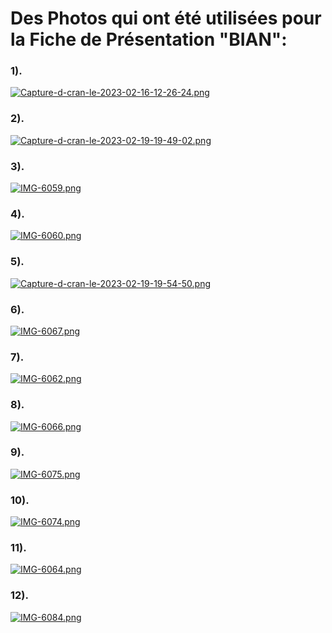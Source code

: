 # Des Photos qui ont été utilisées pour la Fiche de Présentation "BIAN":



### 1). 

[![Capture-d-cran-le-2023-02-16-12-26-24.png](https://i.postimg.cc/rwtFBN6N/Capture-d-cran-le-2023-02-16-12-26-24.png)](https://postimg.cc/w1gpJJj1)
 
### 2).

[![Capture-d-cran-le-2023-02-19-19-49-02.png](https://i.postimg.cc/76sq4nvY/Capture-d-cran-le-2023-02-19-19-49-02.png)](https://postimg.cc/JDkfcJ49)

### 3).

[![IMG-6059.png](https://i.postimg.cc/JnCqNx86/IMG-6059.png)](https://postimg.cc/wtFLHh7L)

### 4).

[![IMG-6060.png](https://i.postimg.cc/j5cLsqCR/IMG-6060.png)](https://postimg.cc/tZ1Xkjhc)

### 5).

[![Capture-d-cran-le-2023-02-19-19-54-50.png](https://i.postimg.cc/DzNQvKBb/Capture-d-cran-le-2023-02-19-19-54-50.png)](https://postimg.cc/5HwQgDcx)

### 6). 

[![IMG-6067.png](https://i.postimg.cc/XNBRSHPz/IMG-6067.png)](https://postimg.cc/ThG7n9fV)

### 7). 

[![IMG-6062.png](https://i.postimg.cc/Gmt9b11C/IMG-6062.png)](https://postimg.cc/xXr9PhCx)

### 8). 

[![IMG-6066.png](https://i.postimg.cc/FK2xjZxY/IMG-6066.png)](https://postimg.cc/NykTtRSt)

### 9). 

[![IMG-6075.png](https://i.postimg.cc/1tRs9pLj/IMG-6075.png)](https://postimg.cc/cKzVh81R)

### 10). 

[![IMG-6074.png](https://i.postimg.cc/TYP8pdNp/IMG-6074.png)](https://postimg.cc/3WzfqTTT)

### 11). 

[![IMG-6064.png](https://i.postimg.cc/25Q90M9s/IMG-6064.png)](https://postimg.cc/bGvRJChg)

### 12). 

[![IMG-6084.png](https://i.postimg.cc/SN78LXD4/IMG-6084.png)](https://postimg.cc/Yh0hMC5D)

